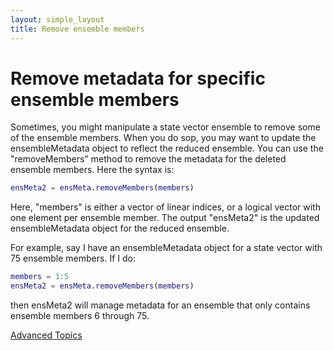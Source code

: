 ```yaml
---
layout: simple_layout
title: Remove ensemble members
---
```


# Remove metadata for specific ensemble members
Sometimes, you might manipulate a state vector ensemble to remove some of the ensemble members. When you do sop, you may want to update the ensembleMetadata object to reflect the reduced ensemble. You can use the "removeMembers" method to remove the metadata for the deleted ensemble members. Here the syntax is:
```matlab
ensMeta2 = ensMeta.removeMembers(members)
```
Here, "members" is either a vector of linear indices, or a logical vector with one element per ensemble member. The output "ensMeta2" is the updated ensembleMetadata object for the reduced ensemble.

For example, say I have an ensembleMetadata object for a state vector with 75 ensemble members. If I do:
```matlab
members = 1:5
ensMeta2 = ensMeta.removeMembers(members)
```
then ensMeta2 will manage metadata for an ensemble that only contains ensemble members 6 through 75.

[Advanced Topics](advanced)
